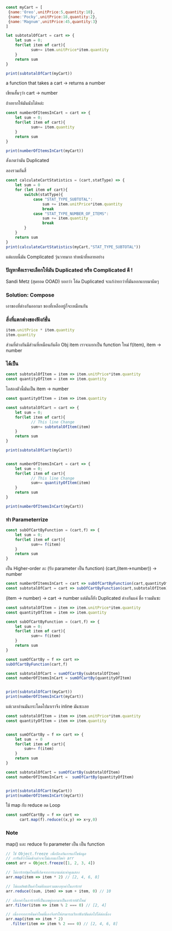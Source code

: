 ```javascript
const myCart = [
 {name:'Oreo',unitPrice:5,quantity:10},
 {name:'Pocky',unitPrice:18,quantity:2},
 {name:'Magnum',unitPrice:45,quantity:3}
]

let subtotalOfCart = cart => {
    let sum = 0;
    for(let item of cart){
           sum+= item.unitPrice*item.quantity
    }
    return sum
}

print(subtotalOfCart(myCart))
```


a function  that takes a cart -> returns a number

เขียนสั้นๆว่า  cart -> number

  ถ้าอยากให้มันนับได้หล่ะ

```javascript
const numberOfItemsInCart = cart => {
    let sum = 0;
    for(let item of cart){
           sum+= item.quantity
    }
    return sum  
}

print(numberOfItemsInCart(myCart))
```
สังเกตว่ามัน Duplicated

ลองรวมกันสิ้
```javascript
const calculateCartStatistics = (cart,statType) => {
    let sum = 0
    for (let item of cart){
        switch(statType){
            case "STAT_TYPE_SUBTOTAL":
                sum += item.unitPrice*item.quantity
                break
            case "STAT_TYPE_NUMBER_OF_ITEMS":
                sum += item.quantity
                break
        }
    }
    return sum
}
print(calculateCartStatistics(myCart,"STAT_TYPE_SUBTOTAL"))
```
แต่แบบนี้มัน Complicated วุ่นวายมาก ทำหน้าที่หลายอย่าง

### ปัญหาคือเราจะเลือกให้มัน Duplicated หรือ Complicated ดี !

Sandi Metz (สุดยอด OOAD) บอกว่า
โค้ด Duplicated จะแก้ง่ายกว่าที่มันออกแบบมาผิดๆ

### Solution: Compose  

เอาของที่ต่างกันออกมา ของที่เหลืออยู่ก็จะเหมือนกัน
###  สิ่งที่แตกต่างของฟังก์ชั่น
```javascript
item.unitPrice * item.quantity
item.quantity
```
ส่วนที่ต่างกันมีส่วนที่เหมือนกันคือ Obj item
เราจะแยกเป็น function ใหม่ f(item),
item -> number
### ได้เป็น
```javascript
const subtotalOfItem = item => item.unitPrice*item.quantity
const quantityOfItem = item => item.quantity
```
ไอสองตัวนี้มันเป็น item -> number

```javascript
const quantityOfItem = item => item.quantity

const subtotalOfCart = cart => {
    let sum = 0;
    for(let item of cart){
           // This line Change
           sum+= subtotalOfItem(item)
    }
    return sum
}

print(subtotalOfCart(myCart))


const numberOfItemsInCart = cart => {
    let sum = 0;
    for(let item of cart){
           // This line Change
           sum+= quantityOfItem(item)
    }
    return sum  
}

print(numberOfItemsInCart(myCart))
```

### ทำ Parameterrize

```javascript
const subOfCartByFunction = (cart,f) => {
    let sum = 0;
    for(let item of cart){
           sum+= f(item)
    }
    return sum
}
```
เป็น  Higher-order   ละ (รับ parameter เป็น function)
(cart,(item->number)) -> number


```javascript
const numberOfItemsInCart = cart => subOfCartByFunction(cart,quantityOfItem)
const subtotalOfCart = cart => subOfCartByFunction(cart,subtotalOfItem)
```
(item -> number) -> cart -> number
แต่มันก็ยัง  Duplicated ต่างกันแค่ ชื่อ   รวมมันซะ

```javascript
const subtotalOfItem = item => item.unitPrice*item.quantity
const quantityOfItem = item => item.quantity

const subOfCartByFunction = (cart,f) => {
    let sum = 0;
    for(let item of cart){
           sum+= f(item)
    }
    return sum
}

const sumOfCartBy = f => cart =>  
subOfCartByFunction(cart,f)

const subtotalOfCart = sumOfCartBy(subtotalOfItem)
const numberOfItemsInCart = sumOfCartBy(quantityOfItem)


print(subtotalOfCart(myCart))
print(numberOfItemsInCart(myCart))
```
แต่เวลาอ่านมันกระโดดไปมาเราจึง inline มันซะเลย
```javascript
const subtotalOfItem = item => item.unitPrice*item.quantity
const quantityOfItem = item => item.quantity


const sumOfCartBy = f => cart => {
    let sum  = 0
    for(let item of cart){
        sum+= f(item)
    }
    return sum
}

const subtotalOfCart = sumOfCartBy(subtotalOfItem)
const numberOfItemsInCart =  sumOfCartBy(quantityOfItem)


print(subtotalOfCart(myCart))
print(numberOfItemsInCart(myCart))
```
ใช้ map กับ reduce ลด Loop
```javascript
const sumOfCartBy = f => cart =>
      cart.map(f).reduce((x,y) => x+y,0)
```
### Note
 map() และ reduce รับ parameter เป็น เป็น function

 ```javascript
 // ใช้ Object.freeze เพื่อป้องกันการแก้ไขข้อมูล
// การันตีว่าโค๊ดข้างล่างจะไม่แอบแก้ไขค่า arr
const arr = Object.freeze([1, 2, 3, 4])

// ได้อาร์เรย์ชุดใหม่ที่เกิดจากการเอาแต่ละค่าคูณสอง
arr.map(item => item * 2) // [2, 4, 6, 8]

// ได้ผลลัพธ์เป็นค่าใหม่คือผลรวมของทุกค่าในอาร์เรย์
arr.reduce((sum, item) => sum + item, 0) // 10

// เลือกค่าในอาร์เรย์ที่เป็นเลขคู่ออกมาเป็นอาร์เรย์ตัวใหม่
arr.filter(item => item % 2 === 0) // [2, 4]

// เนื่องจากการคืนค่าใหม่นี้เองจึงทำให้สามารถเรียกฟังก์ชันต่อไปได้ต่อเนื่อง
arr.map(item => item * 2)
   .filter(item => item % 2 === 0) // [2, 4, 6, 8]
 ```
